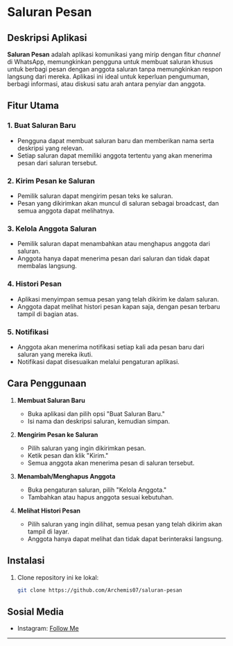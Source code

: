 # Saluran Pesan

## Deskripsi Aplikasi
**Saluran Pesan** adalah aplikasi komunikasi yang mirip dengan fitur *channel* di WhatsApp, memungkinkan pengguna untuk membuat saluran khusus untuk berbagi pesan dengan anggota saluran tanpa memungkinkan respon langsung dari mereka. Aplikasi ini ideal untuk keperluan pengumuman, berbagi informasi, atau diskusi satu arah antara penyiar dan anggota.

## Fitur Utama

### 1. Buat Saluran Baru
   - Pengguna dapat membuat saluran baru dan memberikan nama serta deskripsi yang relevan.
   - Setiap saluran dapat memiliki anggota tertentu yang akan menerima pesan dari saluran tersebut.

### 2. Kirim Pesan ke Saluran
   - Pemilik saluran dapat mengirim pesan teks ke saluran.
   - Pesan yang dikirimkan akan muncul di saluran sebagai broadcast, dan semua anggota dapat melihatnya.

### 3. Kelola Anggota Saluran
   - Pemilik saluran dapat menambahkan atau menghapus anggota dari saluran.
   - Anggota hanya dapat menerima pesan dari saluran dan tidak dapat membalas langsung.

### 4. Histori Pesan
   - Aplikasi menyimpan semua pesan yang telah dikirim ke dalam saluran.
   - Anggota dapat melihat histori pesan kapan saja, dengan pesan terbaru tampil di bagian atas.

### 5. Notifikasi
   - Anggota akan menerima notifikasi setiap kali ada pesan baru dari saluran yang mereka ikuti.
   - Notifikasi dapat disesuaikan melalui pengaturan aplikasi.

## Cara Penggunaan

1. **Membuat Saluran Baru**
   - Buka aplikasi dan pilih opsi "Buat Saluran Baru."
   - Isi nama dan deskripsi saluran, kemudian simpan.

2. **Mengirim Pesan ke Saluran**
   - Pilih saluran yang ingin dikirimkan pesan.
   - Ketik pesan dan klik "Kirim."
   - Semua anggota akan menerima pesan di saluran tersebut.

3. **Menambah/Menghapus Anggota**
   - Buka pengaturan saluran, pilih "Kelola Anggota."
   - Tambahkan atau hapus anggota sesuai kebutuhan.

4. **Melihat Histori Pesan**
   - Pilih saluran yang ingin dilihat, semua pesan yang telah dikirim akan tampil di layar.
   - Anggota hanya dapat melihat dan tidak dapat berinteraksi langsung.
## Instalasi
1. Clone repository ini ke lokal:
   ```bash
   git clone https://github.com/Archemis07/saluran-pesan

## Sosial Media
- Instagram: [Follow Me](https://www.instagram.com/mianaqu)
---
